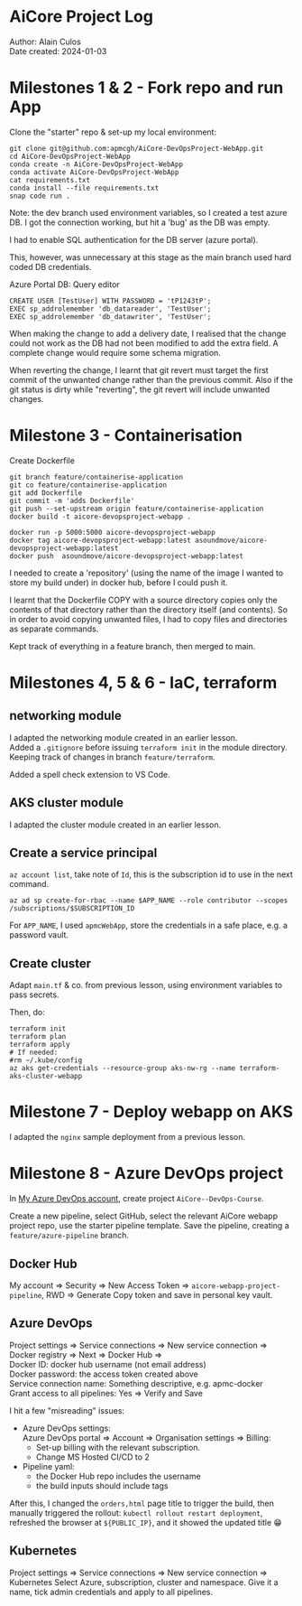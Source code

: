 # AiCore Project Log

Author: Alain Culos   
Date created: 2024-01-03


# Milestones 1 & 2 - Fork repo and run App

Clone the "starter" repo & set-up my local environment:
```
git clone git@github.com:apmcgh/AiCore-DevOpsProject-WebApp.git
cd AiCore-DevOpsProject-WebApp
conda create -n AiCore-DevOpsProject-WebApp
conda activate AiCore-DevOpsProject-WebApp
cat requirements.txt 
conda install --file requirements.txt
snap code run .
```

Note: the dev branch used environment variables, so I created a test azure DB.
I got the connection working, but hit a 'bug' as the DB was empty.

I had to enable SQL authentication for the DB server (azure portal).

This, however, was unnecessary at this stage as the main branch used hard coded DB credentials.

Azure Portal DB: Query editor
```
CREATE USER [TestUser] WITH PASSWORD = 'tP1243tP';
EXEC sp_addrolemember 'db_datareader', 'TestUser';
EXEC sp_addrolemember 'db_datawriter', 'TestUser';
```

When making the change to add a delivery date, I realised that the change could not work as the DB had not been modified to add the extra field. A complete change would require some schema migration.

When reverting the change, I learnt that git revert must target the first commit of the unwanted change rather than the previous commit. Also if the git status is dirty while "reverting", the git revert will include unwanted changes.


# Milestone 3 - Containerisation

Create Dockerfile 
```
git branch feature/containerise-application
git co feature/containerise-application 
git add Dockerfile 
git commit -m 'adds Dockerfile'
git push --set-upstream origin feature/containerise-application
docker build -t aicore-devopsproject-webapp .

docker run -p 5000:5000 aicore-devopsproject-webapp
docker tag aicore-devopsproject-webapp:latest asoundmove/aicore-devopsproject-webapp:latest
docker push  asoundmove/aicore-devopsproject-webapp:latest
```

I needed to create a 'repository' (using the name of the image I wanted to store my build under) in docker hub, before I could push it.

I learnt that the Dockerfile COPY with a source directory copies only the contents of that directory rather than the directory itself (and contents). So in order to avoid copying unwanted files, I had to copy files and directories as separate commands.

Kept track of everything in a feature branch, then merged to main.


# Milestones 4, 5 & 6 - IaC, terraform

## networking module

I adapted the networking module created in an earlier lesson.   
Added a `.gitignore` before issuing `terraform init` in the module directory.   
Keeping track of changes in branch `feature/terraform`.   

Added a spell check extension to VS Code.


## AKS cluster module

I adapted the cluster module created in an earlier lesson.   


## Create a service principal

`az account list`, take note of `Id`, this is the subscription id to use in the next command.

`az ad sp create-for-rbac --name $APP_NAME --role contributor --scopes /subscriptions/$SUBSCRIPTION_ID`

For `APP_NAME`, I used `apmcWebApp`, store the credentials in a safe place, e.g. a password vault.


## Create cluster

Adapt `main.tf` & co. from previous lesson, using environment variables to pass secrets.

Then, do:
```
terraform init
terraform plan
terraform apply
# If needed:
#rm ~/.kube/config
az aks get-credentials --resource-group aks-nw-rg --name terraform-aks-cluster-webapp
```


# Milestone 7 - Deploy webapp on AKS

I adapted the `nginx` sample deployment from a previous lesson.



# Milestone 8 - Azure DevOps project

In [My Azure DevOps account](https://dev.azure.com/apmcazure/), create project `AiCore--DevOps-Course`.

Create a new pipeline, select GitHub, select the relevant AiCore webapp project repo, use the starter pipeline template. Save the pipeline, creating a `feature/azure-pipeline` branch.

## Docker Hub

My account ⇒ Security ⇒ New Access Token ⇒ `aicore-webapp-project-pipeline`, RWD ⇒ Generate 
Copy token and save in personal key vault.

## Azure DevOps

Project settings ⇒ Service connections ⇒ New service connection ⇒ Docker registry ⇒ Next ⇒ Docker Hub ⇒   
Docker ID: docker hub username (not email address)   
Docker password: the access token created above   
Service connection name: Something descriptive, e.g. apmc-docker   
Grant access to all pipelines: Yes
⇒ Verify and Save

I hit a few "misreading" issues:   
- Azure DevOps settings:   
  Azure DevOps portal ⇒ Account ⇒ Organisation settings ⇒ Billing:   
  - Set-up billing with the relevant subscription.
  - Change MS Hosted CI/CD to 2
- Pipeline yaml:   
  - the Docker Hub repo includes the username
  - the build inputs should include tags

After this, I changed the `orders,html` page title to trigger the build, then manually triggered the rollout: `kubectl rollout restart deployment`, refreshed the browser at `${PUBLIC_IP}`, and it showed the updated title 😁

## Kubernetes

Project settings ⇒ Service connections ⇒ New service connection ⇒ Kubernetes
Select Azure, subscription, cluster and namespace.
Give it a name, tick admin credentials and apply to all pipelines.

